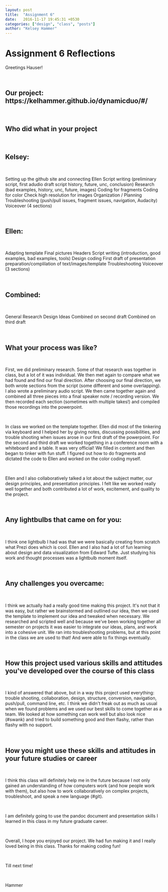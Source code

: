 ```yaml
---
layout: post
title:  "Assignment 6"
date:   2016-11-17 19:45:31 +0530
categories: ["design", "class", "posts"]
author: "Kelsey Hammer"
---
```

<h1> Assignment 6 Reflections </h1>

<p> Greetings Hauser!</p>

<br>

<h2> Our project: https://kelhammer.github.io/dynamicduo/#/ </h2>

<br>

<h2> Who did what in your project </h2>

<br>

<h2>Kelsey:</h2>

<br>

Setting up the github site and connecting Ellen
Script writing (preliminary script, first adudio draft script history, future, unc, conclusion)
Research (bad examples, history, unc, future, images) 
Coding for fragments
Coding for color
Check high resolution for images
Organization / Planning
Troubleshooting (push/pull issues, fragment issues, navigation, Audacity)
Voiceover (4 sections) 

<br>

<h2>Ellen:</h2>

<br>

Adapting template 
Final pictures
Headers 
Script writing (introduction, good examples, bad examples, tools)
Design coding
First draft of presentation preparation/complilation of text/images/template
Troubleshooting
Voiceover (3 sections)

<br>

<h2>Combined:</h2>

<br>

General Research
Design Ideas 
Combined on second draft
Combined on third draft

<br>

<h2>What your process was like?</h2>

<br>

First, we did preliminary research. Some of that research was together in class, but a lot of it was individual. We then met again 
to compare what we had found and find our final direction. After choosing our final direction, we both wrote sections from the script (some
different and some overlapping). I also wrote a preliminary audio script. We then came together again and combined all three pieces into a 
final speaker note / recording version. We then recorded each section (sometimes with multiple takes!) and compiled those recordings into the powerpoint.

<br>

In class we worked on the template together. Ellen did most of the tinkering via keyboard and I helped her by giving notes, discussing possibilities, and trouble shooting when
issues arose in our first draft of the powerpoint. For the second and third draft we worked togething in a conference room with a whiteboard and a table. It was very official! 
We filled in content and then began to tinker with fun stuff. I figured out how to do fragments and dictated the code to Ellen and worked on the color coding myself.

<br>

Ellen and I also collaboratively talked a lot about the subject matter, our design principles, and presentation principles. I felt like we worked really well together and both
contributed a lot of work, excitement, and quality to the project. 
 
<br>

<h2>Any lightbulbs that came on for you:</h2>

<br>

I think one lightbulb I had was that we were basically creating from scratch what Prezi does which is cool. Ellen and I also had a lot of fun learning about design and data visualization
from Edward Tufte. Just studying his work and thought processes was a lightbulb moment itself. 

<br>

<h2>Any challenges you overcame:</h2>

<br>

I think we actually had a really good time making this project. It's not that it was easy, but rather we brainstormed and outlined our idea, then we used the template to implement our idea
and tweaked when necessary. We researched and scripted well and because we've been working together all semester on projects it was easier to integrate our ideas, plans, and work into
a cohesive unit. We ran into troubleshooting problems, but at this point in the class we are used to that! And were able to fix things eventually. 

<br>

<h2>How this project used various skills and attitudes you've developed over the course 
of this class</h2>

<br>

I kind of answered that above, but in a way this project used everything: trouble shooting, collaboration, design, structure, conversion, navigation, push/pull, command line, etc. 
I think we didn't freak out as much as usual when we found problems and we used our best skills to come together as a team. We looked at how something can work well but also look
nice (#swank) and tried to build something good and then flashy, rather than flashy with no support. 

<br>

<h2>How you might use these skills and attitudes in your future studies or career </h2>

<br>

I think this class will definitely help me in the future because I not only gained an understanding of how computers work (and how people work with them), but also how to work collaboratively
on complex projects, troubleshoot, and speak a new language (#git). 

<br>

I am definitely going to use the pandoc document and presentation skills I learned in this class in my future graduate career.

<br>

Overall, I hope you enjoyed our project. We had fun making it and I really loved being in this class. Thanks for making coding fun! 

<br> 

Till next time!

<br>

Hammer

